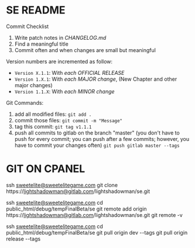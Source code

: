 # SE README

Commit Checklist
1. Write patch notes in *CHANGELOG.md*
2. Find a meaningful title
3. Commit often and when changes are small but meaningful

Version numbers are incremented as follow:
* `Version X.1.1`: With *each OFFICIAL RELEASE*
* `Version 1.X.1`: With *each MAJOR change*, (New Chapter and other major changes)
* `Version 1.1.X`: With *each MINOR change*

Git Commands:
1. add all modified files:
    `git add .`
2. commit those files:
    `git commit -m "Message"`
3. tag this commit:
    `git tag v1.1.1`
4. push all commits to gitlab on the branch "master" (you don't have to push for every commit; you can push after a few commits; however, you have to commit your changes often)
    `git push gitlab master --tags`

# GIT ON CPANEL
ssh sweetelite@sweetelitegame.com
git clone https://lightshadowman@gitlab.com/lightshadowman/se.git


ssh sweetelite@sweetelitegame.com
cd public_html/debug/tempFinalBeta/se
git remote add origin https://lightshadowman@gitlab.com/lightshadowman/se.git
git remote -v


ssh sweetelite@sweetelitegame.com
cd public_html/debug/tempFinalBeta/se
git pull origin dev --tags
git pull origin release --tags